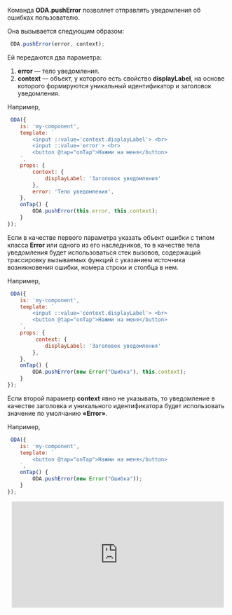 Команда **ODA.pushError** позволяет отправлять уведомления об ошибках пользователю.

Она вызывается следующим образом:

```javascript
 ODA.pushError(error, context);
```

Ей передаются два параметра:

1. **error** — тело уведомления.
1. **context** — объект, у которого есть свойство **displayLabel**, на основе которого формируются уникальный идентификатор и заголовок уведомления.

Например,

```javascript run_line_edit_loadoda_[my-component.js]
 ODA({
    is: 'my-component',
    template: `
        <input ::value='context.displayLabel'> <br>
        <input ::value='error'> <br>
        <button @tap="onTap">Нажми на меня</button>
    `,
    props: {
        context: {
            displayLabel: 'Заголовок уведомления'
        },
        error: 'Тело уведомления',
    },
    onTap() {
        ODA.pushError(this.error, this.context);
    }
});
```

Если в качестве первого параметра указать объект ошибки с типом класса **Error** или одного из его наследников, то в качестве тела уведомления будет использоваться стек вызовов, содержащий трассировку вызываемых функций с указанием источника возникновения ошибки, номера строки и столбца в нем.

Например,

```javascript run_line_edit_loadoda_[my-component.js]
 ODA({
    is: 'my-component',
    template: `
        <input ::value='context.displayLabel'> <br>
        <button @tap="onTap">Нажми на меня</button>
    `,
    props: {
         context: {
            displayLabel: 'Заголовок уведомления'
        },
    },
    onTap() {
        ODA.pushError(new Error("Ошибка"), this.context);
    }
});
```

Если второй параметр **context** явно не указывать, то уведомление в качестве заголовка и уникального идентификатора будет использовать значение по умолчанию **«Error»**.

Например,

```javascript run_line_edit_loadoda_[my-component.js]
 ODA({
    is: 'my-component',
    template: `
        <button @tap="onTap">Нажми на меня</button>
    `,
    onTap() {
        ODA.pushError(new Error("Ошибка"));
    }
});
```

<div style="position:relative;padding-bottom:48%; margin:10px">
    <iframe src="https://www.youtube.com/embed/ZYGeACl-AcY?start=0" frameborder="0" allow="accelerometer; autoplay; encrypted-media; gyroscope; picture-in-picture" allowfullscreen
    	style="position:absolute;width:100%;height:100%;"></iframe>
</div>
